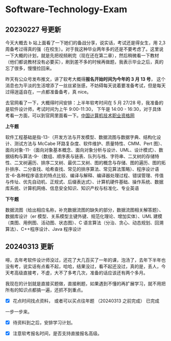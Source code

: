 # Software-Technology-Exam

## 20230227 号更新

今天大概去 b 站上面看了一下她们的备战分享，说实话，考试还是得女生，用 2,3 周备考过得真的强（在校生）。对于我这种毕业两年多的还是不要考虑了。这里说一下大概的计划，就是先把视频刷完（现在还在第二章），然后稍微看一下教材（他们都说教材没有必要买），刷到差不多的时候再做题，我表示毕业之后，真的忘了很多，慢慢捡回来。

昨天有公众号发布推文，讲了软考大概得**报名开始时间为今年的 3 月 13 号**， 这个消息也为平淡的生活增添了一丝丝紧张感，不妨碍每天说着要准备考试，但是每天过得逍遥自在，一点都准备备考，真 nice。

去官网看了一下，大概得时间安排：上半年软考时间在 5 月 27/28 号，我准备的是软件设计师，考试时间为上午 9:00-11:30， 下午是 14:00 - 16:30，对于具体考看一方面，可以到官网里面看一下。[中国计算机技术职业资格网](https://www.ruankao.org.cn/)

**上午题**

软件工程基础是指-13-（开发方法与开发模型、数据流图与数据字典、结构化设计、测试方法与 McCabe 环路复杂度、软件维护、质量特性、CMM、Pert 图）、面向对象-11-（面向对象基本概念、面向对象分析与设计、UML、设计模式）、数据结构与算法-9-（数组、顺序表与链表、队列与栈、字符串、二叉树的存储特性、二叉树遍历、排序二叉树、最优二叉树、图的概念与存储、图的遍历、图的拓扑排序、二分查找、哈希查找、常见的排序算法、常见算法策略）、程序设计语言-6-各种程序语言的特点比较、编译与解释、编译器处理过程、错误管理、传值与传址、优先自动机、正规式、后缀表达式）、计算机硬件基础、操作系统、数据库系统、计算机网络、信息安全知识、知识产权与标准化、专业英语

**下午题**

数据流图（给出相应名称，补充数据流图的缺失的部分，数据流图相关解答题）、数据库设计（er 模型、关系模型主键外键、规范化理论、增加实体）、UML 建模（类图、用例图、活动图、状态图）、C 语言算法（分治、贪心、动态规划、回溯算法）、C++程序设计、Java 程序设计

## 20240313 更新

嘚，去年考软件设计师没过，还花了大几百买了一年的课，泡汤了，去年下半年也没有考，说实话有点看不起，哈哈，结果没过，看不起还没过，真的是，丢人，今天考高级直接考，不虚，大不了多考几次，准备的话应该还有两个多月。

我现在的计划就是直接买题做，直接刷题，如果遇到不懂的再扩展学习，就不用把所有的知识点都搞一遍，还抓不到重点。

- [x] 花点时间找点资料， 或者可以买点往年题 （20240313 之前完成） 已完成

一步一步来。

- [x] 待资料到之后，安排学习计划。
- [x] 注意软考报名时间，是否支持直接报名高级。





